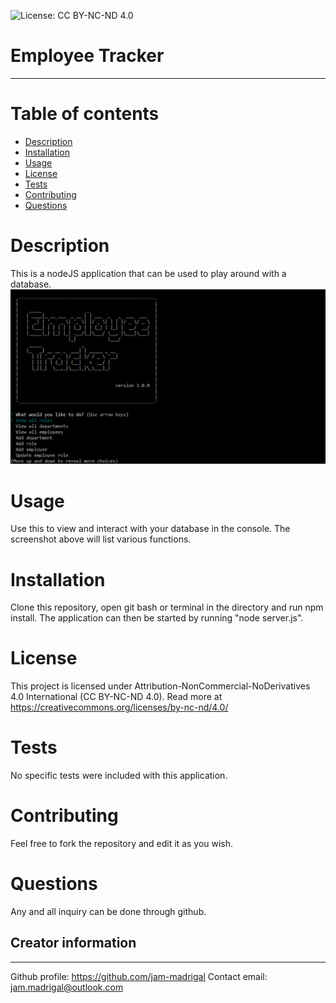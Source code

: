 
![License: CC BY-NC-ND 4.0](https://licensebuttons.net/l/by-nc-nd/4.0/80x15.png)
# Employee Tracker
---

# Table of contents
- [Description](#description)
- [Installation](#installation)
- [Usage](#usage)
- [License](#license)
- [Tests](#tests)
- [Contributing](#Contributing)
- [Questions](#questions)


# Description
This is a nodeJS application that can be used to play around with a database.
![Screenshot](https://github.com/jam-madrigal/employee-tracker/blob/master/assets/cmd_2020-09-04_15-18-35.png?raw=true)

# Usage
Use this to view and interact with your database in the console. The screenshot above will list various functions.

# Installation
Clone this repository, open git bash or terminal in the directory and run npm install. The application can then be started by running "node server.js".

# License
This project is licensed under Attribution-NonCommercial-NoDerivatives 4.0 International (CC BY-NC-ND 4.0). Read more at https://creativecommons.org/licenses/by-nc-nd/4.0/

# Tests
No specific tests were included with this application.

# Contributing
Feel free to fork the repository and edit it as you wish.

# Questions
Any and all inquiry can be done through github.

## Creator information
---
Github profile: https://github.com/jam-madrigal 
Contact email: jam.madrigal@outlook.com


